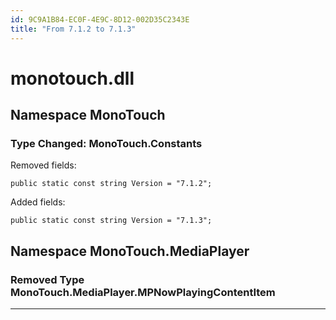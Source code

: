 ```yaml
---
id: 9C9A1B84-EC0F-4E9C-8D12-002D35C2343E
title: "From 7.1.2 to 7.1.3"
---
```


# monotouch.dll

## Namespace MonoTouch

### Type Changed: MonoTouch.Constants

Removed fields:

```
public static const string Version = "7.1.2";
```

Added fields:

```
public static const string Version = "7.1.3";
```

## Namespace MonoTouch.MediaPlayer

### Removed Type MonoTouch.MediaPlayer.MPNowPlayingContentItem    
 <hr>
